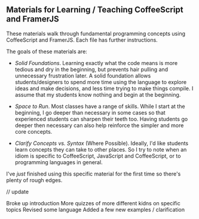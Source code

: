 ## Materials for Learning / Teaching CoffeeScript and FramerJS

These materials walk through fundamental programming concepts using CoffeeScript and FramerJS. 
Each file has further instructions.

The goals of these materials are:

- *Solid Foundations*. Learning exactly what the code means is more tedious and dry in the beginning, but prevents hair pulling and unnecessary frustration later. A solid foundation allows students/designers to spend more time using the language to explore ideas and make decisions, and less time trying to make things compile. I assume that my students know nothing and begin at the beginning. 

- *Space to Run*. Most classes have a range of skills. While I start at the beginning, I go deeper than necessary in some cases so that experienced students can sharpen their teeth too. Having students go deeper then necessary can also help reinforce the simpler and more core concepts.

- *Clarify Concepts vs. Syntax* (Where Possible). Ideally, I'd like students learn concepts they can take to other places. So I try to note when an idiom is specific to CoffeeScript, JavaScript and CoffeeScript, or to programming languages in general.


I've _just_ finished using this specific material for the first time so there's plenty of rough edges.


// update

Broke up introduction
More quizzes of more different kidns on specific topics
Revised some language
Added a few new examples / clarification 

